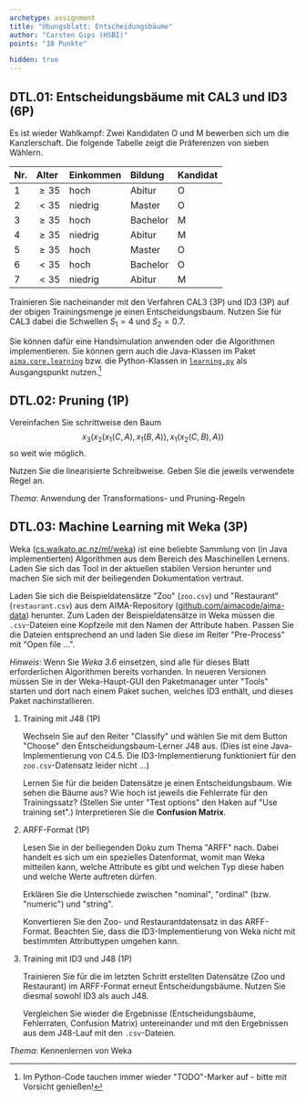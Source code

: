 ```yaml
---
archetype: assignment
title: "Übungsblatt: Entscheidungsbäume"
author: "Carsten Gips (HSBI)"
points: "10 Punkte"

hidden: true
---
```




## DTL.01: Entscheidungsbäume mit CAL3 und ID3 (6P)

Es ist wieder Wahlkampf: Zwei Kandidaten O und M bewerben sich um die
Kanzlerschaft. Die folgende Tabelle zeigt die Präferenzen von sieben Wählern.

| Nr. | Alter    | Einkommen | Bildung  | Kandidat |
|:----|:---------|:----------|:---------|:---------|
| 1   | $\ge 35$ | hoch      | Abitur   | O        |
| 2   | $< 35$   | niedrig   | Master   | O        |
| 3   | $\ge 35$ | hoch      | Bachelor | M        |
| 4   | $\ge 35$ | niedrig   | Abitur   | M        |
| 5   | $\ge 35$ | hoch      | Master   | O        |
| 6   | $< 35$   | hoch      | Bachelor | O        |
| 7   | $< 35$   | niedrig   | Abitur   | M        |

Trainieren Sie nacheinander mit den Verfahren CAL3 (3P) und ID3 (3P) auf der
obigen Trainingsmenge je einen Entscheidungsbaum. Nutzen Sie für CAL3 dabei
die Schwellen $S_1=4$ und $S_2=0.7$.

Sie können dafür eine Handsimulation anwenden oder die Algorithmen implementieren.
Sie können gern auch die Java-Klassen im Paket [`aima.core.learning`] bzw. die
Python-Klassen in [`learning.py`] als Ausgangspunkt nutzen.[^aima]

[`aima.core.learning`]: https://github.com/aimacode/aima-java/blob/AIMA3e/aima-core/src/main/java/aima/core/learning/learners/DecisionTreeLearner.java
[`learning.py`]: https://github.com/aimacode/aima-python/blob/master/learning.py
[^aima]: Im Python-Code tauchen immer wieder "TODO"-Marker auf - bitte mit Vorsicht genießen!



## DTL.02: Pruning (1P)

Vereinfachen Sie schrittweise den Baum
$$x_3(x_2(x_1(C,A), x_1(B,A)), x_1(x_2(C,B), A))$$
so weit wie möglich.

Nutzen Sie die linearisierte Schreibweise.
Geben Sie die jeweils verwendete Regel an.

*Thema*: Anwendung der Transformations- und Pruning-Regeln



## DTL.03: Machine Learning mit Weka (3P)

Weka ([cs.waikato.ac.nz/ml/weka](https://www.cs.waikato.ac.nz/ml/weka/)) ist eine
beliebte Sammlung von (in Java implementierten) Algorithmen aus dem Bereich des
Maschinellen Lernens. Laden Sie sich das Tool in der aktuellen stabilen Version
herunter und machen Sie sich mit der beiliegenden Dokumentation vertraut.

Laden Sie sich die Beispieldatensätze "Zoo" (`zoo.csv`) und "Restaurant" (`restaurant.csv`)
aus dem AIMA-Repository ([github.com/aimacode/aima-data](https://github.com/aimacode/aima-data))
herunter. Zum Laden der Beispieldatensätze in Weka müssen die `.csv`-Dateien eine
Kopfzeile mit den Namen der Attribute haben. Passen Sie die Dateien entsprechend an
und laden Sie diese im Reiter "Pre-Process" mit "Open file ...".

*Hinweis*: Wenn Sie *Weka 3.6* einsetzen, sind alle für dieses Blatt erforderlichen
Algorithmen bereits vorhanden. In neueren Versionen müssen Sie in der Weka-Haupt-GUI
den Paketmanager unter "Tools" starten und dort nach einem Paket suchen, welches ID3
enthält, und dieses Paket nachinstallieren.

1.  Training mit J48 (1P)

    Wechseln Sie auf den Reiter "Classify" und wählen Sie mit dem Button "Choose" den
    Entscheidungsbaum-Lerner J48 aus. (Dies ist eine Java-Implementierung von C4.5. Die
    ID3-Implementierung funktioniert für den `zoo.csv`-Datensatz leider nicht ...)

    Lernen Sie für die beiden Datensätze je einen Entscheidungsbaum. Wie sehen die Bäume
    aus? Wie hoch ist jeweils die Fehlerrate für den Trainingssatz? (Stellen Sie unter
    "Test options" den Haken auf "Use training set".) Interpretieren Sie die **Confusion
    Matrix**.

2.  ARFF-Format (1P)

    Lesen Sie in der beiliegenden Doku zum Thema "ARFF" nach. Dabei handelt es sich um ein
    spezielles Datenformat, womit man Weka mitteilen kann, welche Attribute es gibt und
    welchen Typ diese haben und welche Werte auftreten dürfen.

    Erklären Sie die Unterschiede zwischen "nominal", "ordinal" (bzw. "numeric") und "string".

    Konvertieren Sie den Zoo- und Restaurantdatensatz in das ARFF-Format. Beachten Sie, dass
    die ID3-Implementierung von Weka nicht mit bestimmten Attributtypen umgehen kann.

3.  Training mit ID3 und J48 (1P)

    Trainieren Sie für die im letzten Schritt erstellten Datensätze (Zoo und Restaurant) im
    ARFF-Format erneut Entscheidungsbäume. Nutzen Sie diesmal sowohl ID3 als auch J48.

    Vergleichen Sie wieder die Ergebnisse (Entscheidungsbäume, Fehlerraten, Confusion Matrix)
    untereinander und mit den Ergebnissen aus dem J48-Lauf mit den `.csv`-Dateien.

*Thema*: Kennenlernen von Weka
